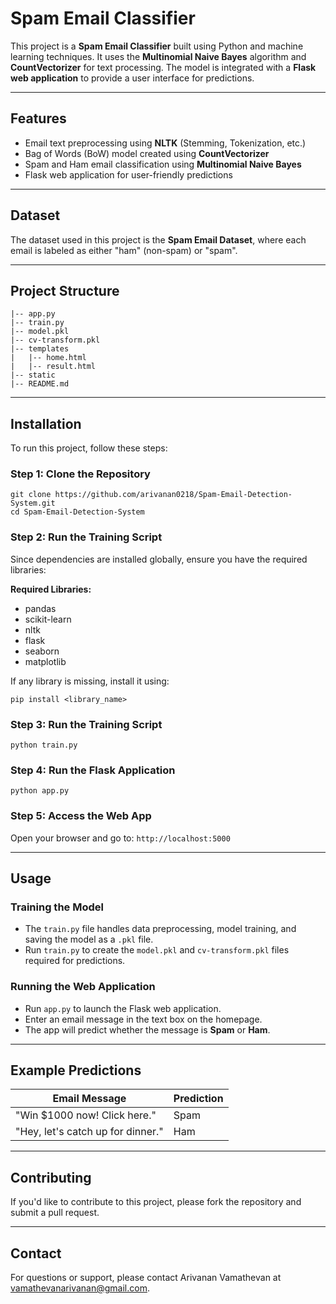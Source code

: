 # Spam Email Classifier

This project is a **Spam Email Classifier** built using Python and machine learning techniques. It uses the **Multinomial Naive Bayes** algorithm and **CountVectorizer** for text processing. The model is integrated with a **Flask web application** to provide a user interface for predictions.

---

## Features
- Email text preprocessing using **NLTK** (Stemming, Tokenization, etc.)
- Bag of Words (BoW) model created using **CountVectorizer**
- Spam and Ham email classification using **Multinomial Naive Bayes**
- Flask web application for user-friendly predictions

---

## Dataset
The dataset used in this project is the **Spam Email Dataset**, where each email is labeled as either "ham" (non-spam) or "spam".

---

## Project Structure
```
|-- app.py
|-- train.py
|-- model.pkl
|-- cv-transform.pkl
|-- templates
|   |-- home.html
|   |-- result.html
|-- static
|-- README.md
```

---

## Installation
To run this project, follow these steps:

### Step 1: Clone the Repository
```
git clone https://github.com/arivanan0218/Spam-Email-Detection-System.git
cd Spam-Email-Detection-System
```

### Step 2: Run the Training Script
Since dependencies are installed globally, ensure you have the required libraries:

**Required Libraries:**
- pandas
- scikit-learn
- nltk
- flask
- seaborn
- matplotlib

If any library is missing, install it using:
```
pip install <library_name>
```

### Step 3: Run the Training Script
```
python train.py
```

### Step 4: Run the Flask Application
```
python app.py
```

### Step 5: Access the Web App
Open your browser and go to: `http://localhost:5000`

---

## Usage
### Training the Model
- The `train.py` file handles data preprocessing, model training, and saving the model as a `.pkl` file.
- Run `train.py` to create the `model.pkl` and `cv-transform.pkl` files required for predictions.

### Running the Web Application
- Run `app.py` to launch the Flask web application.
- Enter an email message in the text box on the homepage.
- The app will predict whether the message is **Spam** or **Ham**.

---

## Example Predictions
| Email Message | Prediction |
| -------------- | ----------- |
| "Win $1000 now! Click here." | Spam |
| "Hey, let's catch up for dinner." | Ham |

---

## Contributing
If you'd like to contribute to this project, please fork the repository and submit a pull request.

---

## Contact
For questions or support, please contact Arivanan Vamathevan at vamathevanarivanan@gmail.com.

